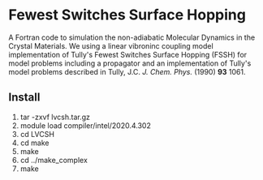 # Fewest Switches Surface Hopping 
A Fortran code to simulation the non-adiabatic Molecular Dynamics in the Crystal Materials.
We using a linear vibroninc coupling model implementation of Tully's Fewest Switches Surface Hopping (FSSH) for model problems including
a propagator and an implementation of Tully's model problems described in Tully, J.C. _J. Chem. Phys._ (1990) **93** 1061.
## Install
1. tar -zxvf lvcsh.tar.gz  
2. module load compiler/intel/2020.4.302  
3. cd LVCSH  
4. cd make  
5. make  
6. cd ../make_complex  
7. make  

 

